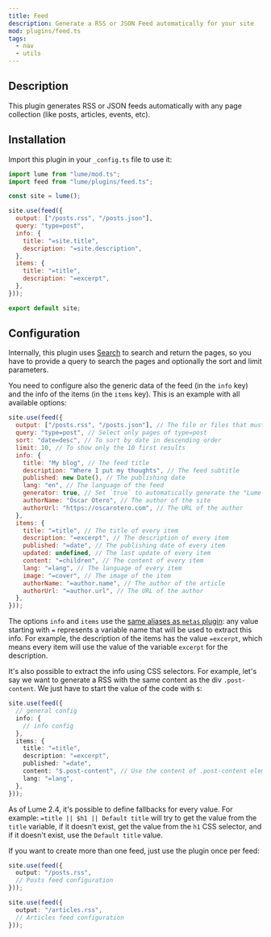 ```yaml
---
title: Feed
description: Generate a RSS or JSON Feed automatically for your site
mod: plugins/feed.ts
tags:
  - nav
  - utils
---
```


## Description

This plugin generates RSS or JSON feeds automatically with any page collection
(like posts, articles, events, etc).

## Installation

Import this plugin in your `_config.ts` file to use it:

```js
import lume from "lume/mod.ts";
import feed from "lume/plugins/feed.ts";

const site = lume();

site.use(feed({
  output: ["/posts.rss", "/posts.json"],
  query: "type=post",
  info: {
    title: "=site.title",
    description: "=site.description",
  },
  items: {
    title: "=title",
    description: "=excerpt",
  },
}));

export default site;
```

## Configuration

Internally, this plugin uses [Search](./search.md) to search and return the
pages, so you have to provide a query to search the pages and optionally the
sort and limit parameters.

You need to configure also the generic data of the feed (in the `info` key) and
the info of the items (in the `items` key). This is an example with all
available options:

```js
site.use(feed({
  output: ["/posts.rss", "/posts.json"], // The file or files that must be generated
  query: "type=post", // Select only pages of type=post
  sort: "date=desc", // To sort by date in descending order
  limit: 10, // To show only the 10 first results
  info: {
    title: "My blog", // The feed title
    description: "Where I put my thoughts", // The feed subtitle
    published: new Date(), // The publishing date
    lang: "en", // The language of the feed
    generator: true, // Set `true` to automatically generate the "Lume {version}"
    authorName: "Óscar Otero", // The author of the site
    authorUrl: "https://oscarotero.com", // The URL of the author
  },
  items: {
    title: "=title", // The title of every item
    description: "=excerpt", // The description of every item
    published: "=date", // The publishing date of every item
    updated: undefined, // The last update of every item
    content: "=children", // The content of every item
    lang: "=lang", // The language of every item
    image: "=cover", // The image of the item
    authorName: "=author.name", // The author of the article
    authorUrl: "=author.url", // The URL of the author
  },
}));
```

The options `info` and `items` use the
[same aliases as `metas` plugin](./metas.md): any value starting with `=`
represents a variable name that will be used to extract this info. For example,
the description of the items has the value `=excerpt`, which means every item
will use the value of the variable `excerpt` for the description.

It's also possible to extract the info using CSS selectors. For example, let's
say we want to generate a RSS with the same content as the div `.post-content`.
We just have to start the value of the code with `$`:

```ts
site.use(feed({
  // general config
  info: {
    // info config
  },
  items: {
    title: "=title",
    description: "=excerpt",
    published: "=date",
    content: "$.post-content", // Use the content of .post-content element
    lang: "=lang",
  },
}));
```

As of Lume 2.4, it's possible to define fallbacks for every value. For example:
`=title || $h1 || Default title` will try to get the value from the `title`
variable, if it doesn't exist, get the value from the `h1` CSS selector, and if
it doesn't exist, use the `Default title` value.

If you want to create more than one feed, just use the plugin once per feed:

```ts
site.use(feed({
  output: "/posts.rss",
  // Posts feed configuration
}));

site.use(feed({
  output: "/articles.rss",
  // Articles feed configuration
}));
```
